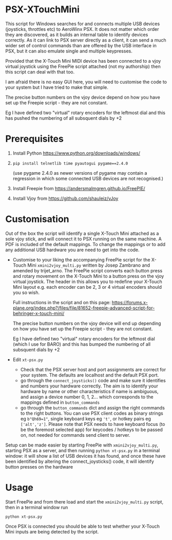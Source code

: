 # PSX-XTouchMini

This script for Windows searches for and connects multiple USB devices (joysticks, throttles etc) to AeroWinx PSX.
It does not matter which order they are discovered, as it builds an internal
table to identify devices correctly. As it can link to PSX server directly as a client, it can send a much wider set of control commands than
are offered by the USB interface in PSX, but it can also emulate single and multiple keypresses.

Provided that the X-Touch Mini MIDI device has been connected to a vjoy virtual joystick using
the FreePie script attached (not my authorship) then this script can deal with that too.

I am afraid there is no easy GUI here, you will need to customise the code to your system but I have tried to make that simple.

The precise button numbers on the vjoy device depend on how you have set up
the Freepie script - they are not constant. </p>Eg I have defined two "virtual" rotary
encoders for the leftmost dial and this has pushed the numbering of all subsquent dials
by +2

# Prerequisites

1. Install Python https://www.python.org/downloads/windows/

1. `pip install telnetlib time pyautogui pygame==2.4.0` </p>(use pygame 2.4.0 as newer versions of pygame may contain a regression in which some connected USB devices are not recognised.)

1. Install Freepie from https://andersmalmgren.github.io/FreePIE/

1. Install Vjoy from https://github.com/shauleiz/vJoy

# Customisation

Out of the box the script will identify a single X-Touch Mini attached as a sole vjoy stick, and will connect it to PSX running on the same machine. A PDF is included of the default mappings. To change the mappings or to add any additional USB hardware you are need to get into the code.

- Customise to your liking the accompanying FreePie script for the X-Touch Mini `xmini2vjoy_multi.py`
    written by Josep Zambrano and amended by trijet_arno. The FreePie script converts each button press and rotary movement on the X-Touch Mini to a button press on the
    vjoy virtual joystick. 
    The header in this allows you to redefine your X-Touch Mini layout
    e.g. each encoder can be 2, 3 or 4 virtual encoders should you so wish.<p>
    Full instructions in the script and on this page: 
    https://forums.x-plane.org/index.php?/files/file/81652-freepie-advanced-script-for-behringer-x-touch-mini/<p>
    The precise button numbers on the vjoy device will end up depending on how you have set up
the Freepie script - they are not constant. </p>Eg I have defined two "virtual" rotary
encoders for the leftmost dial (which I use for BARO) and this has bumped the numbering of all subsquent dials
by +2

- Edit `xt-psx.py`
  - Check that the PSX server host and port assignments are correct for your system. The defaults are localhost and the default PSX port.
  - go through the `connect_joysticks()` code and make sure it identifies and numbers your hardware correctly. The aim is to identify your hardware by name or other characteristics if name is ambiguous, and assign a device number 0, 1, 2... which corresponds to the mappings defined in `button_commands`
  - go through the `button_commands` dict and assign the right commands to the right buttons. You can use PSX client codes as binary strings  eg `b"Qh69=1"`, single keyboard keys eg `'t'`, or hotkey pairs eg `['alt','z']`. Please note that PSX needs to have keyboard focus (to be the foremost selected app) for keycodes / hotkeys to be passed on, not needed for commands send client to server.
 
Setup can be made easier by starting FreePie with `xmini2vjoy_multi.py`, starting PSX as a server, and then running 
`python xt-psx.py` in a terminal window: it will show a list of USB devices it has found, and once these have been identified by altering the connect_joysticks() code, it will identify button presses
on the hardware
 
#  Usage

Start FreePie and from there load and start the `xmini2vjoy_multi.py` script, then in a terminal window run </p>
    `python xt-psx.py`

Once PSX is connected you should be able to test whether your X-Touch Mini inputs are being detected by the script.

 
